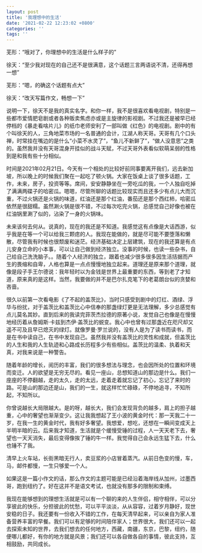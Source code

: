 ```yaml
---
layout: post
title: '我理想中的生活'
date: '2021-02-22 12:23:02 +0800'
categories: ''
tags: ''
---
```


芜形：“哦对了，你理想中的生活是什么样子的”

徐天：“至少我对现在的自己还不是很满意，这个话题三言两语说不清，还得再想一想”

芜形：“嗯，的确这个话题有点大”

徐天：“改天写篇作文，畅想一下”

说明一下，徐天不是我的真实名字。和你一样，我不是很喜欢看电视剧，特别是一些都市爱情肥皂剧或者各种贩卖焦虑亦或是主旋律的影视剧。不过我还是被早已经停档的《暴走看啥片儿》的纸巾老师安利了一部叫做《红色》的电视剧。剧中的有个叫徐天的人，三角地菜市场的一名普通的会计，江湖人称天哥。天哥有几个口头禅，时常挂在嘴边的是什么“小菜不水灵了”，“鱼儿不新鲜了”，“做人没意思”之类的。虽然我并没有天哥混身开挂似的战斗天赋，不过天哥外表看似软萌呆弱的性格到是和我有些十分相似。

时间是2021年02月21日。今天有一个相处的比较好前同事要离开我们，远去新加坡，所以晚上的时候我们聚在一起吃了顿火锅。大家在饭桌上谈了很多话题，工作，未来，房子，投资等等。席间，安安静静坐在一旁吃瓜的我，一个人独自吃掉了满满两碟子的哈密瓜。嗯嗯，尽管所聊的话题比较现实而且还多少有点儿大而沉重，不过火锅还是火锅的味道，红油还是那个红油，番茄还是那个西红柿，哈密瓜依然是很甜糯。虽然涮火锅是很不错，不过每次吃完火锅，总感觉自己好像也被在红油锅里涮了似的，沾染了一身的火锅味。

未来该何去何从。说真的，现在的我还是不知道。我感觉这有点像是大话西游，似乎我是在等一个可以给我三颗痣的人。我现在能做的，就是尽可能不要堕落和懒散，尽管我有时候也很颓废和迷茫。经济基础决定上层建筑，现在的我还算是有点儿安身立命的小本事，可以让自己做到经济独立。没事的时候，也读一些杂书，自己给自己洗洗脑子。。随着个人经济的独立，跟着也减少很多很多因生活拮据而产生的畏缩和自卑，人格也算是一点点慢慢地独立起来。道理还是原来那个道理，就像是段子手王尔德说：我年轻时以为金钱是世界上最重要的东西，等到老了才知道，原来真的是这样。当然，我要做的并不是巴尔扎克笔下的老葛朗台似的贪婪和吝啬。

很久以前第一次看电影《了不起的盖茨比》，当时只感受到剧中的灯红、酒绿、浮华与纷扰，对于盖茨比和盖茨比心中信奉的那盏绿灯更是无法理解，多少总感觉有点儿莫名其妙。直到后来的我读完菲茨杰拉德的原著小说，发觉自己也像是在慢慢地经历着从詹姆斯·卡兹到杰伊·盖茨比的蜕变。我心中也曾有过那盏近在咫尺却又遥不可及且早已熄灭的绿灯。就像罗曼·罗兰说的，没有人是为了读书而读书，而是在书中读自己，在书中发现自己。虽然我并没有盖茨比的灵性和成就，但盖茨比的人生和我的人生轨迹和心路成长历程多少有些相似。盖茨比的温柔、执着和天真，对我来说是一种警告。

随着年龄的增长，阅历的丰富，我们的很多想法与理念，也会因所处的位置和环境而变迁。人的欲望是无穷无尽的。看见一座山，总想知道山的那边是什么。我们一座座的不停翻越，走的太久，走的太远，走着走着就忘记了初心，忘记了来时的路。可是山的那边还是山，我们的一生，就这样忙忙碌碌，不停地追寻，不知所起，不知所以。

你曾说越长大局限越大。是的呀，越长大，我们会发现背负的越多，肩上的担子越重，心中的奢望也渐渐变少。这让我我想起了王小波的黄金时代：那一天我二十一岁，在我一生的黄金时代，我有好多奢望。我想爱，想吃，还想在一瞬间变成天上半明半暗的云。后来我才知道，生活就是个缓慢受锤的过程，人一天天老下去，奢望也一天天消失，最后变得像挨了锤的牛一样。我觉得自己会永远生猛下去，什么也锤不了我。

清早上火车站，长街黑暗无行人，卖豆浆的小店冒着蒸汽。从前日色变的慢，车，马，邮件都慢，一生只够爱一个人。

如果这是一篇小作文的话，那么作文的主题可能是已经沿着海岸线从加州，过墨西哥，跑到纽约了。好在这并不是语文考试，也就没有那多的限制和束缚。

我现在能够想到的理想生活就是可以有一个聊的来的人生伴侣，相守相伴，可以分享彼此的快乐，分担彼此的忧愁，可以平平淡淡，从从容容，过着岁月静好，现世安稳的日子。我还要有一份收入不错的工作，在每天清早起来，可以亲自为家人准备营养丰富的早餐。我们可以有足够的时间陪伴家人；世界很大，我们还可以一起去探索未知的世界，去我们想去的任何地方，西藏，南疆，东京，巴黎，纽约，随便哪儿都好，有你的地方就是风景；我们还可以各自做各自的事情，彼此支持，互相鼓励，共同成长。
